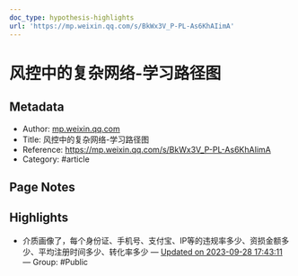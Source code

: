 ```yaml
---
doc_type: hypothesis-highlights
url: 'https://mp.weixin.qq.com/s/BkWx3V_P-PL-As6KhAIimA'
---
```


# 风控中的复杂网络-学习路径图

## Metadata
- Author: [mp.weixin.qq.com]()
- Title: 风控中的复杂网络-学习路径图
- Reference: https://mp.weixin.qq.com/s/BkWx3V_P-PL-As6KhAIimA
- Category: #article

## Page Notes
## Highlights
- 介质画像了，每个身份证、手机号、支付宝、IP等的违规率多少、资损金额多少、平均注册时间多少、转化率多少 — [Updated on 2023-09-28 17:43:11](https://hyp.is/b-BVYF3jEe6eLusP2R5Mng/mp.weixin.qq.com/s/BkWx3V_P-PL-As6KhAIimA) — Group: #Public




